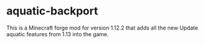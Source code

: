 # aquatic-backport
This is a Minecraft forge mod for version 1.12.2 that adds all the new Update aquatic features from 1.13 into the game.
